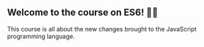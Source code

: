 ## Welcome to the course on ES6! 👋🏼

This course is all about the new changes brought to the JavaScript programming language.
